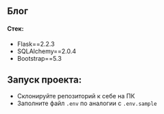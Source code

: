 ## Блог

#### Стек:
- Flask==2.2.3
- SQLAlchemy==2.0.4
- Bootstrap==5.3

## Запуск проекта:
- Склонируйте репозиторий к себе на ПК
- Заполните файл ```.env``` по аналогии с ```.env.sample```  